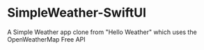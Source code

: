 # SimpleWeather-SwiftUI
A Simple Weather app clone from "Hello Weather" which uses the OpenWeatherMap Free API